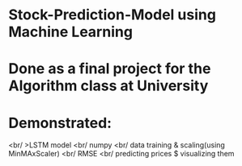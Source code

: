 # Stock-Prediction-Model using Machine Learning 
# Done as a final project for the Algorithm class at University

# Demonstrated:
<br/ >LSTM model
<br/ numpy
<br/ data training & scaling(using MinMAxScaler)
<br/ RMSE
<br/ predicting prices $ visualizing them
